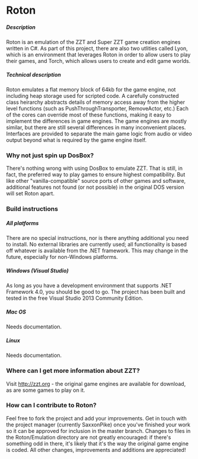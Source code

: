 # Roton

##### Description
Roton is an emulation of the ZZT and Super ZZT game creation engines written in C#. As part of this project, there are also two utlities called Lyon, which is an environment that leverages Roton in order to allow users to play their games, and Torch, which allows users to create and edit game worlds.

##### Technical description
Roton emulates a flat memory block of 64kb for the game engine, not including heap storage used for scripted code. A carefully constructed class heirarchy abstracts details of memory access away from the higher level functions (such as PushThroughTransporter, RemoveActor, etc.) Each of the cores can override most of these functions, making it easy to implement the differences in game engines. The game engines are mostly similar, but there are still several differences in many inconvenient places. Interfaces are provided to separate the main game logic from audio or video output beyond what is required by the game engine itself.

### Why not just spin up DosBox?
There's nothing wrong with using DosBox to emulate ZZT. That is still, in fact, the preferred way to play games to ensure highest compatibility. But like other "vanilla-compatible" source ports of other games and software, additional features not found (or not possible) in the original DOS version will set Roton apart.

### Build instructions

##### All platforms
There are no special instructions, nor is there anything additional you need to install. No external libraries are currently used; all functionality is based off whatever is available from the .NET framework. This may change in the future, especially for non-Windows platforms.

##### Windows (Visual Studio)
As long as you have a development environment that supports .NET Framework 4.0, you should be good to go. The project has been built and tested in the free Visual Studio 2013 Community Edition.

##### Mac OS
Needs documentation.

##### Linux
Needs documentation.

### Where can I get more information about ZZT?
Visit http://zzt.org - the original game engines are available for download, as are some games to play on it.

### How can I contribute to Roton?
Feel free to fork the project and add your improvements. Get in touch with the project manager (currently SaxxonPike) once you've finished your work so it can be approved for inclusion in the master branch. Changes to files in the Roton/Emulation directory are not greatly encouraged: if there's something odd in there, it's likely that it's the way the original game engine is coded. All other changes, improvements and additions are appreciated!
